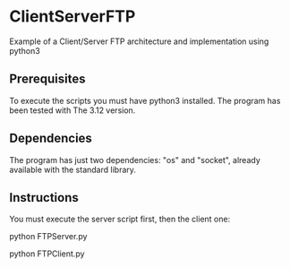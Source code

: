 # ClientServerFTP
Example of a Client/Server FTP architecture and implementation using python3
## Prerequisites
To execute the scripts you must have python3 installed. The program has been tested with The 3.12 version.
## Dependencies
The program has just two dependencies: "os" and "socket", already available with the standard library.
## Instructions
You must execute the server script first, then the client one:

python FTPServer.py

python FTPClient.py





